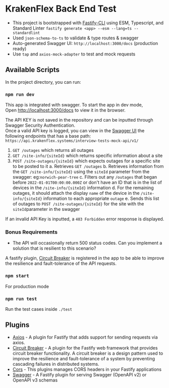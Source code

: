 # KrakenFlex Back End Test

- This project is bootstrapped with [Fastify-CLI](https://www.npmjs.com/package/fastify-cli) using ESM, Typescript, and Standard Linter
  `fastify generate <app> --esm --lang=ts --standardlint`
- Used `json-schema-to-ts` to validate & type routes & swagger
- Auto-generated Swagger UI: `http://localhost:3000/docs` (production ready)
- Use `tap` and `axios-mock-adapter` to test and mock requests

## Available Scripts

In the project directory, you can run:

### `npm run dev`

This app is integrated with swagger.
To start the app in dev mode,\
Open [http://localhost:3000/docs](http://localhost:3000/docs) to view it in the browser.

The API KEY is not saved in the repository and can be inputted through Swagger Security Authentication.\
Once a valid API key is logged, you can view in the [Swagger UI](http://localhost:3000/docs) the following endpoints that has a base path: `https://api.krakenflex.systems/interview-tests-mock-api/v1/`

1. `GET /outages` which returns all outages
2. `GET /site-info/{siteId}` which returns specific information about a site
3. `POST /site-outages/{siteId}` which expects outages for a specific site to be posted to it
   a. Retrieves `GET /outages`
   b. Retrieves information from the `GET /site-info/{siteId}` using the `siteId` parameter from the swagger: eg:`norwich-pear-tree`
   c. Filters out any `/outages` that began before `2022-01-01T00:00:00.000Z` or don't have an ID that is in the list of devices in the `/site-info/{siteId}` information
   d. For the remaining outages, it should attach the display `name` of the device in the `/site-info/{siteId}` information to each appropriate `outage`
   e. Sends this list of outages to `POST /site-outages/{siteId}` for the site with the `siteId`parameter in the swagger

If an invalid API Key is inputted, a `403 Forbidden` error response is displayed.

### Bonus Requirements

- The API will occasionally return 500 status codes. Can you implement a solution that is resilient to this scenario?

A fastify plugin, [Circuit Breaker](https://github.com/fastify/fastify-circuit-breaker) is registered in the app to be able to improve the resilience and fault-tolerance of the API requests.

### `npm start`

For production mode

### `npm run test`

Run the test cases inside `./test`

## Plugins

- [Axios](https://github.com/axios/axios) - A plugin for Fastify that adds support for sending requests via axios.
- [Circuit Breaker](https://github.com/fastify/fastify-circuit-breaker) - A plugin for the Fastify web framework that provides circuit breaker functionality. A circuit breaker is a design pattern used to improve the resilience and fault-tolerance of a system by preventing cascading failures in distributed systems.
- [Cors](https://github.com/fastify/fastify-cors) - This plugins manages CORS headers in your Fastify applications
- [Swagger](https://github.com/fastify/fastify-swagger) - A Fastify plugin for serving Swagger (OpenAPI v2) or OpenAPI v3 schemas
